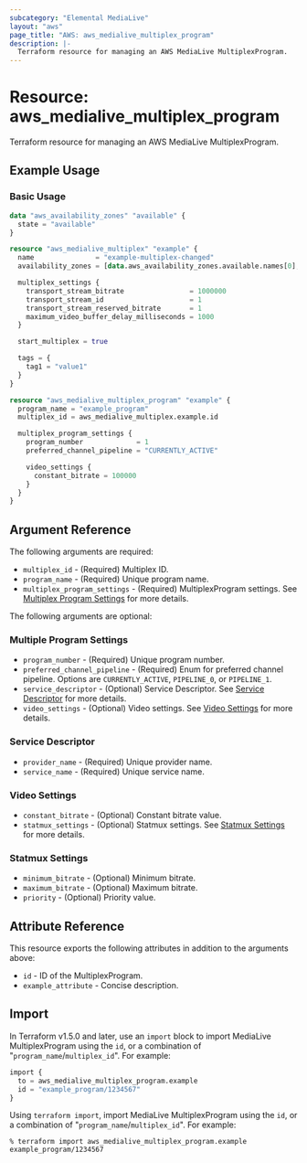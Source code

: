```yaml
---
subcategory: "Elemental MediaLive"
layout: "aws"
page_title: "AWS: aws_medialive_multiplex_program"
description: |-
  Terraform resource for managing an AWS MediaLive MultiplexProgram.
---
```


# Resource: aws_medialive_multiplex_program

Terraform resource for managing an AWS MediaLive MultiplexProgram.

## Example Usage

### Basic Usage

```terraform
data "aws_availability_zones" "available" {
  state = "available"
}

resource "aws_medialive_multiplex" "example" {
  name               = "example-multiplex-changed"
  availability_zones = [data.aws_availability_zones.available.names[0], data.aws_availability_zones.available.names[1]]

  multiplex_settings {
    transport_stream_bitrate                = 1000000
    transport_stream_id                     = 1
    transport_stream_reserved_bitrate       = 1
    maximum_video_buffer_delay_milliseconds = 1000
  }

  start_multiplex = true

  tags = {
    tag1 = "value1"
  }
}

resource "aws_medialive_multiplex_program" "example" {
  program_name = "example_program"
  multiplex_id = aws_medialive_multiplex.example.id

  multiplex_program_settings {
    program_number             = 1
    preferred_channel_pipeline = "CURRENTLY_ACTIVE"

    video_settings {
      constant_bitrate = 100000
    }
  }
}
```

## Argument Reference

The following arguments are required:

* `multiplex_id` - (Required) Multiplex ID.
* `program_name` - (Required) Unique program name.
* `multiplex_program_settings` - (Required) MultiplexProgram settings. See [Multiplex Program Settings](#multiple-program-settings) for more details.

The following arguments are optional:

### Multiple Program Settings

* `program_number` - (Required) Unique program number.
* `preferred_channel_pipeline` - (Required) Enum for preferred channel pipeline. Options are `CURRENTLY_ACTIVE`, `PIPELINE_0`, or `PIPELINE_1`.
* `service_descriptor` - (Optional) Service Descriptor. See [Service Descriptor](#service-descriptor) for more details.
* `video_settings` - (Optional) Video settings. See [Video Settings](#video-settings) for more details.

### Service Descriptor

* `provider_name` - (Required) Unique provider name.
* `service_name` - (Required) Unique service name.

### Video Settings

* `constant_bitrate` - (Optional) Constant bitrate value.
* `statmux_settings` - (Optional) Statmux settings. See [Statmux Settings](#statmux-settings) for more details.

### Statmux Settings

* `minimum_bitrate` - (Optional) Minimum bitrate.
* `maximum_bitrate` - (Optional) Maximum bitrate.
* `priority` - (Optional) Priority value.

## Attribute Reference

This resource exports the following attributes in addition to the arguments above:

* `id` - ID of the MultiplexProgram.
* `example_attribute` - Concise description.

## Import

In Terraform v1.5.0 and later, use an `import` block to import MediaLive MultiplexProgram using the `id`, or a combination of "`program_name`/`multiplex_id`". For example:

```terraform
import {
  to = aws_medialive_multiplex_program.example
  id = "example_program/1234567"
}
```

Using `terraform import`, import MediaLive MultiplexProgram using the `id`, or a combination of "`program_name`/`multiplex_id`". For example:

```console
% terraform import aws_medialive_multiplex_program.example example_program/1234567
```

